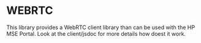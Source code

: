 WEBRTC
======

This library provides a WebRTC client library than can be used with the HP MSE Portal.
Look at the client/jsdoc for more details how doest it work.